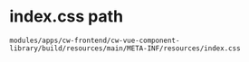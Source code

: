 # index.css path

    modules/apps/cw-frontend/cw-vue-component-library/build/resources/main/META-INF/resources/index.css
